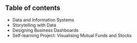 ## Table of contents
 - Data and Information Systems
 - Storytelling with Data
 - Designing Business Dashboards
 - Self-learning Project: Visualising Mutual Funds and Stocks
